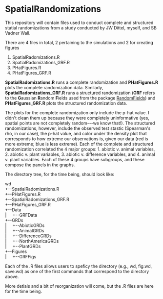 # SpatialRandomizations
This repository will contain files used to conduct complete and structured statial randomizations from a study conducted by JW Dittel, myself, and SB Vadner Wall.

There are 4 files in total, 2 pertaining to the simulations and 2 for creating figures
1. SpatialRadomizations.R
2. SpatialRadomizations_GRF.R
3. PHatFigures.R
4. PHatFigures_GRF.R

**SpatialRadomizations.R** runs a complete randomization and **PHatFigures.R** plots the complete randomization data. Similarly, **SpatialRadomizations_GRF.R** runs a structured randomization (**GRF** refers to the **G**aussian **R**andom **F**ields used from the package [RandomFields](https://cran.r-project.org/web/packages/RandomFields/index.html)) and **PHatFigures_GRF.R** plots the structured randomization data.

The plots for the complete randomization only include the p-hat value.  I didn't clean them up because they were completely uninformative (yes, spatial points are not completely random---we know that!).  The structured randomizations, however, include the observed test stastic (Spearman's rho, in our case), the p-hat value, and color under the density plot that corresponds to how extreme our observations is, given our data (red is more extreme; blue is less extreme).  Each of the complete and structured randomization correlated the 4 major groups: 1. abiotic v. animal variables, 2. abiotic v. plant variables, 3. abiotic v. difference variables, and 4. animal v. plant variables.  Each of these 4 groups have subgroups, and these compose the panels in the graphs.

The directory tree, for the time being, should look like:

wd  
+--SpatialRadomizations.R  
+--PHatFigures.R  
+--SpatialRadomizations_GRF.R  
+--PHatFigures_GRF.R  
+--Data  
|&nbsp;&nbsp;&nbsp;&nbsp;&nbsp;+--GRFData  
+--GRDs  
|&nbsp;&nbsp;&nbsp;&nbsp;&nbsp;+--AbioticGRDs  
|&nbsp;&nbsp;&nbsp;&nbsp;&nbsp;+--AnimalGRDs  
|&nbsp;&nbsp;&nbsp;&nbsp;&nbsp;+--DifferenceGRDs  
|&nbsp;&nbsp;&nbsp;&nbsp;&nbsp;+--NorthAmericaGRDs  
|&nbsp;&nbsp;&nbsp;&nbsp;&nbsp;+--PlantGRDs  
+--Figures  
|&nbsp;&nbsp;&nbsp;&nbsp;&nbsp;+--GRFFigs

Each of the .R files allows users to speficy the directory (e.g., wd, fig.wd, save.wd) as one of the first commands that correspond to the directory above.

More detials and a bit of reorganization will come, but the .R files are here for the time being.
